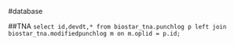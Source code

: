 #database

##TNA
`select id,devdt,* from biostar_tna.punchlog p left join biostar_tna.modifiedpunchlog m on m.oplid = p.id;`
